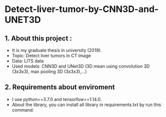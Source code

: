 # Detect-liver-tumor-by-CNN3D-and-UNET3D
## 1. About this project :
+ It is my graduate thesis in university (2019).
+ Topic: Detect liver tumors in CT image
+ Data: LITS data
+ Used models: CNN3D and UNet3D (3D mean using convolution 3D (3x3x3), max pooling 3D (3x3x3),...)

## 2. Requirements about enviroment
+ I use python==3.7.0 and tensorfow==1.14.0.
+ About the library, you can install all library in requirements.txt by run this command:

